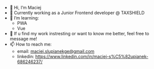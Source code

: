* 👋 Hi, I’m Maciej
* 👀 Currently working as a Junior Frontend developer @ TAXSHIELD
* 🌱 I’m learning: 
    * PWA
    * Vue
* 💞️ If u find my work instresting or want to know me better, feel free to message me!
* 📫 How to reach me: 
    * email: maciej.slupianekge@gmail.com
    * linkedin: https://www.linkedin.com/in/maciej-s%C5%82upianek-686246237/



